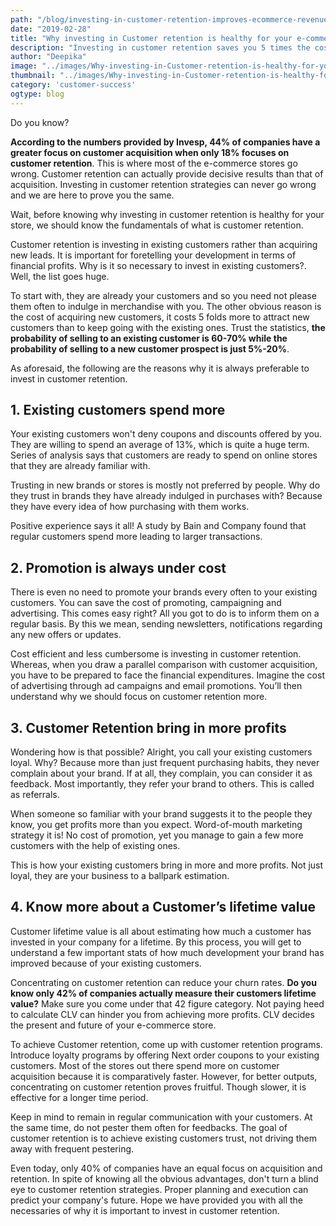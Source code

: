 ```yaml
---
path: "/blog/investing-in-customer-retention-improves-ecommerce-revenue/"
date: "2019-02-28"
title: "Why investing in Customer retention is healthy for your e-commerce store?"
description: "Investing in customer retention saves you 5 times the cost acquisition cost. Strategising Customer retention ideas will increase your customer lifetime value too "
author: "Deepika"
image: "../images/Why-investing-in-Customer-retention-is-healthy-for-your-eCommerce-store.jpg"
thumbnail: "../images/Why-investing-in-Customer-retention-is-healthy-for-your-eCommerce-store.jpg"
category: 'customer-success'
ogtype: blog
---
```


Do you know?

**According to the numbers provided by Invesp, 44% of companies have a greater focus on customer acquisition when only 18% focuses on customer retention**. This is where most of the e-commerce stores go wrong. Customer retention can actually provide decisive results than that of acquisition.
<link-text url="https://www.retainful.com/blog/5-simple-ideas-to-make-customer-stick-with-your-business/" target="\_blank" rel="noopener">Investing in customer retention strategies can never go wrong</link-text> and we are here to prove you the same.

Wait, before knowing why investing in customer retention is healthy for your store, we should know the fundamentals of what is customer retention.

Customer retention is investing in existing customers rather than acquiring new leads. It is important for foretelling your development in terms of financial profits. Why is it so necessary to invest in existing customers?.
Well, the list goes huge.

To start with, they are already your customers and so you need not please them often to indulge in merchandise with you. The other obvious reason is the cost of acquiring new customers, it costs 5 folds more to attract new customers than to keep going with the existing ones.
Trust the statistics, **the probability of selling to an existing customer is 60-70% while the probability of selling to a new customer prospect is just 5%-20%**.

As aforesaid, the following are the reasons why it is always preferable to invest in customer retention.

## 1. Existing customers spend more

Your existing customers won't deny coupons and discounts offered by you. They are willing to spend an average of 13%, which is quite a huge term. Series of analysis says that customers are ready to spend on online stores that they are already familiar with.

Trusting in new brands or stores is mostly not preferred by people. Why do they trust in brands they have already indulged in purchases with? Because they have every idea of how purchasing with them works.

Positive experience says it all!  A study by Bain and Company found that regular customers spend more leading to larger transactions.

## 2. Promotion is always under cost

There is even no need to promote your brands every often to your existing customers. You can save the cost of promoting, campaigning and advertising. This comes easy right?
All you got to do is to inform them on a regular basis. By this we mean, sending newsletters, notifications regarding any new offers or updates.

Cost efficient and less cumbersome is investing in customer retention. Whereas, when you draw a parallel comparison with customer acquisition, you have to be prepared to face the financial expenditures. Imagine the cost of advertising through ad campaigns and email promotions. You’ll then understand why we should focus on customer retention more.

## 3. Customer Retention bring in more profits

Wondering how is that possible?
Alright, you call your existing customers loyal. Why? Because more than just frequent purchasing habits, they never complain about your brand. If at all, they complain, you can consider it as feedback. Most importantly, they refer your brand to others. This is called as referrals.

When someone so familiar with your brand suggests it to the people they know, you get profits more than you expect. <link-text url="https://www.impactbnd.com/blog/word-of-mouth-marketing-strategies-infographic" target="\_blank" rel="noopener nofollow">Word-of-mouth marketing strategy</link-text> it is! No cost of promotion, yet you manage to gain a few more customers with the help of existing ones.

This is how your existing customers bring in more and more profits. Not just loyal, they are your business to a ballpark estimation.

## 4. Know more about a Customer’s lifetime value

Customer lifetime value is all about estimating how much a customer has invested in your company for a lifetime. By this process, you will get to understand a few important stats of how much development your brand has improved because of your existing customers.

Concentrating on customer retention can reduce your churn rates. **Do you know only 42% of companies actually measure their customers lifetime value?** Make sure you come under that 42 figure category. Not paying heed to calculate CLV can hinder you from achieving more profits. CLV decides the present and future of your e-commerce store.

To achieve Customer retention, come up with customer retention programs. <link-text url="https://www.retainful.com/blog/how-to-provide-next-order-coupon-in-woocommerce/" rel="noopener">Introduce loyalty programs by offering Next order coupons</link-text> to your existing customers. Most of the stores out there spend more on customer acquisition because it is comparatively faster. However, for better outputs, concentrating on customer retention proves fruitful. Though slower, it is effective for a longer time period.

Keep in mind to remain in regular communication with your customers. At the same time, do not pester them often for feedbacks. The goal of customer retention is to achieve existing customers trust, not driving them away with frequent pestering.

Even today, only 40% of companies have an equal focus on acquisition and retention. In spite of knowing all the obvious advantages, don't turn a blind eye to customer retention strategies. Proper planning and execution can predict your company's future. Hope we have provided you with all the necessaries of why it is important to invest in customer retention.
